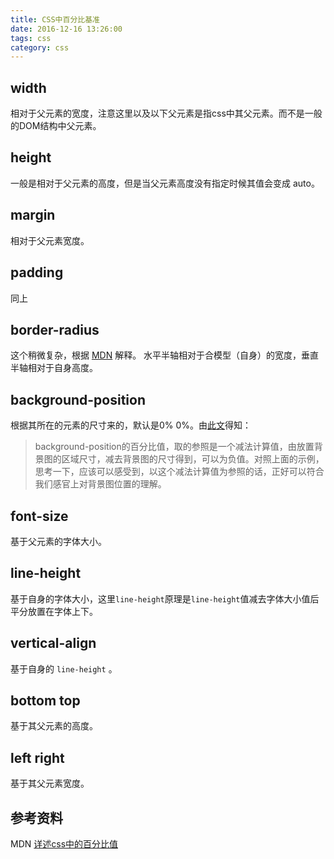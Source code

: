 ```yaml
---
title: CSS中百分比基准
date: 2016-12-16 13:26:00
tags: css
category: css
---
```


## width

相对于父元素的宽度，注意这里以及以下父元素是指css中其父元素。而不是一般的DOM结构中父元素。

## height

一般是相对于父元素的高度，但是当父元素高度没有指定时候其值会变成 auto。 <!--more-->

## margin

相对于父元素宽度。

## padding

同上

## border-radius

这个稍微复杂，根据 [MDN](https://developer.mozilla.org/zh-CN/docs/Web/CSS/border-radius) 解释。
水平半轴相对于合模型（自身）的宽度，垂直半轴相对于自身高度。

## background-position

根据其所在的元素的尺寸来的，默认是0% 0%。由[此文](http://acgtofe.com/posts/2014/06/percentage-in-css)得知：
>background-position的百分比值，取的参照是一个减法计算值，由放置背景图的区域尺寸，减去背景图的尺寸得到，可以为负值。对照上面的示例，思考一下，应该可以感受到，以这个减法计算值为参照的话，正好可以符合我们感官上对背景图位置的理解。

## font-size

基于父元素的字体大小。

## line-height

基于自身的字体大小，这里`line-height`原理是`line-height`值减去字体大小值后平分放置在字体上下。

## vertical-align

基于自身的 `line-height` 。

## bottom top

基于其父元素的高度。

## left right

基于其父元素宽度。

## 参考资料

MDN [详述css中的百分比值](http://acgtofe.com/posts/2014/06/percentage-in-css)